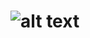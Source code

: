 # ![alt text](https://cdn.discordapp.com/attachments/646005015412080642/650983091229425664/1538466901_yota-mem-15.png)
